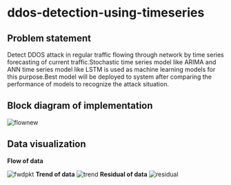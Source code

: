 # ddos-detection-using-timeseries

## Problem statement 
Detect DDOS attack in regular traffic 
flowing through network by time series forecasting
of current traffic.Stochastic time series model like ARIMA and ANN time series model like
LSTM is used as machine learning models for this purpose.Best model will be deployed to
system after comparing the performance of models to recognize the attack situation.

## Block diagram of implementation
![flownew](https://user-images.githubusercontent.com/57789853/91300562-1e395680-e7c1-11ea-8bba-c637bba50e81.png)

## Data visualization

**Flow of data** 

![fwdpkt](https://user-images.githubusercontent.com/57789853/91302095-8f7a0900-e7c3-11ea-9676-9ccbf557d65b.png)
**Trend of data**
![trend](https://user-images.githubusercontent.com/57789853/91302117-9acd3480-e7c3-11ea-98d3-db59d71e6871.png)
**Residual of data**
![residual](https://user-images.githubusercontent.com/57789853/91302111-96a11700-e7c3-11ea-8c70-bef88baf5087.png)
